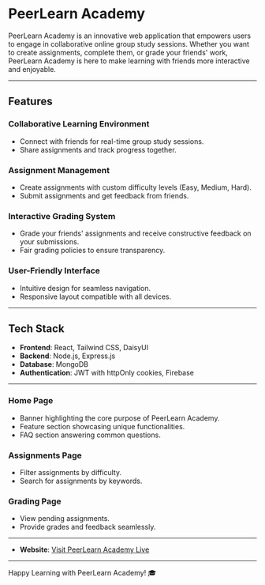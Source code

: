 # PeerLearn Academy

PeerLearn Academy is an innovative web application that empowers users to engage in collaborative online group study sessions. Whether you want to create assignments, complete them, or grade your friends' work, PeerLearn Academy is here to make learning with friends more interactive and enjoyable.

---

## Features

### **Collaborative Learning Environment**
- Connect with friends for real-time group study sessions.
- Share assignments and track progress together.

### **Assignment Management**
- Create assignments with custom difficulty levels (Easy, Medium, Hard).
- Submit assignments and get feedback from friends.

### **Interactive Grading System**
- Grade your friends' assignments and receive constructive feedback on your submissions.
- Fair grading policies to ensure transparency.

### **User-Friendly Interface**
- Intuitive design for seamless navigation.
- Responsive layout compatible with all devices.

---

## Tech Stack

- **Frontend**: React, Tailwind CSS, DaisyUI
- **Backend**: Node.js, Express.js
- **Database**: MongoDB
- **Authentication**: JWT with httpOnly cookies, Firebase

---

### **Home Page**
- Banner highlighting the core purpose of PeerLearn Academy.
- Feature section showcasing unique functionalities.
- FAQ section answering common questions.

### **Assignments Page**
- Filter assignments by difficulty.
- Search for assignments by keywords.

### **Grading Page**
- View pending assignments.
- Provide grades and feedback seamlessly.

---

- **Website**: [Visit PeerLearn Academy Live](https://reliable-quokka-a64195.netlify.app/)

---

Happy Learning with PeerLearn Academy! 🎓
